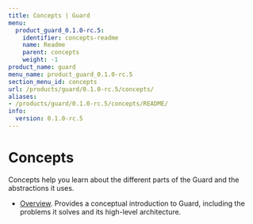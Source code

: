```yaml
---
title: Concepts | Guard
menu:
  product_guard_0.1.0-rc.5:
    identifier: concepts-readme
    name: Readme
    parent: concepts
    weight: -1
product_name: guard
menu_name: product_guard_0.1.0-rc.5
section_menu_id: concepts
url: /products/guard/0.1.0-rc.5/concepts/
aliases:
- /products/guard/0.1.0-rc.5/concepts/README/
info:
  version: 0.1.0-rc.5
---
```


# Concepts

Concepts help you learn about the different parts of the Guard and the abstractions it uses.

- [Overview](/products/guard/0.1.0-rc.5/concepts/overview). Provides a conceptual introduction to Guard, including the problems it solves and its high-level architecture.
